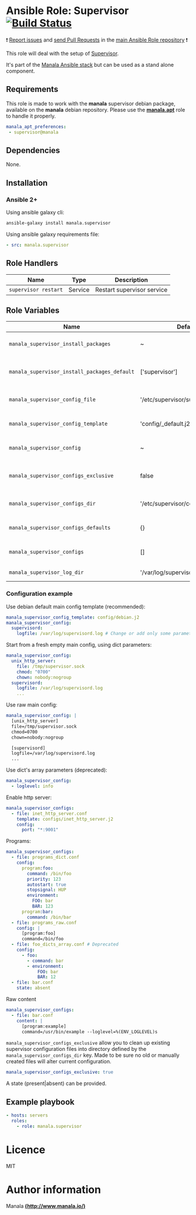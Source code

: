 # Ansible Role: Supervisor [![Build Status](https://travis-ci.org/manala/ansible-role-supervisor.svg?branch=master)](https://travis-ci.org/manala/ansible-role-supervisor)

:exclamation: [Report issues](https://github.com/manala/ansible-roles/issues) and [send Pull Requests](https://github.com/manala/ansible-roles/pulls) in the [main Ansible Role repository](https://github.com/manala/ansible-roles) :exclamation:

This role will deal with the setup of [Supervisor](http://supervisord.org/).

It's part of the [Manala Ansible stack](http://www.manala.io) but can be used as a stand alone component.

## Requirements

This role is made to work with the __manala__ supervisor debian package, available on the __manala__ debian repository. Please use the [**manala.apt**](https://galaxy.ansible.com/manala/apt/) role to handle it properly.

```yaml
manala_apt_preferences:
 - supervisor@manala
```

## Dependencies

None.

## Installation

### Ansible 2+

Using ansible galaxy cli:

```bash
ansible-galaxy install manala.supervisor
```

Using ansible galaxy requirements file:

```yaml
- src: manala.supervisor
```

## Role Handlers

| Name                 | Type    | Description                |
| -------------------- | ------- | -------------------------- |
| `supervisor restart` | Service | Restart supervisor service |

## Role Variables

| Name                                         | Default                            | Type         | Description                                           |
| -------------------------------------------- | ---------------------------------- | ------------ | ----------------------------------------------------- |
| `manala_supervisor_install_packages`         | ~                                  | Array        | Dependency packages to install                        |
| `manala_supervisor_install_packages_default` | ['supervisor']                     | Array        | Default dependency packages to install                |
| `manala_supervisor_config_file`              | '/etc/supervisor/supervisord.conf' | String       | Main configuration file path                          |
| `manala_supervisor_config_template`          | 'config/_default.j2'               | String       | Main configuration template path                      |
| `manala_supervisor_config`                   | ~                                  | Array/String | Main configuration directives                         |
| `manala_supervisor_configs_exclusive`        | false                              | Boolean      | Exclusion of existing files additional configurations |
| `manala_supervisor_configs_dir`              | '/etc/supervisor/conf.d'           | String       | Additional configurations directory path              |
| `manala_supervisor_configs_defaults`         | {}                                 | Array        | Additional configurations defaults                    |
| `manala_supervisor_configs`                  | []                                 | Array        | Additional configurations directives                  |
| `manala_supervisor_log_dir`                  | '/var/log/supervisor'              | String       | Log directory path                                    |

### Configuration example

Use debian default main config template (recommended):
```yaml
manala_supervisor_config_template: config/debian.j2
manala_supervisor_config:
  supervisord:
    logfile: /var/log/supervisord.log # Change or add only some parameters
```

Start from a fresh empty main config, using dict parameters:
```yaml
manala_supervisor_config:
  unix_http_server:
    file: /tmp/supervisor.sock
    chmod: "0700"
    chown: nobody:nogroup
  supervisord:
    logfile: /var/log/supervisord.log
    ...
```

Use raw main config:
```yaml
manala_supervisor_config: |
  [unix_http_server]
  file=/tmp/supervisor.sock
  chmod=0700
  chown=nobody:nogroup

  [supervisord]
  logfile=/var/log/supervisord.log
  ...
```

Use dict's array parameters (deprecated):
```yaml
manala_supervisor_config:
  - loglevel: info
```

Enable http server:
```yaml
manala_supervisor_configs:
  - file: inet_http_server.conf
    template: configs/inet_http_server.j2
    config:
      port: "*:9001"
```

Programs:
```yaml
manala_supervisor_configs:
  - file: programs_dict.conf
    config:
      program:foo:
        command: /bin/foo
        priority: 123
        autostart: true
        stopsignal: HUP
        environment:
          FOO: bar
          BAR: 123
      program:bar:
        command: /bin/bar
  - file: programs_raw.conf
    config: |
      [program:foo]
      command=/bin/foo
  - file: foo_dicts_array.conf # Deprecated
    config:
      - foo:
        - command: bar
        - environment:
            FOO: bar
            BAR: 12
  - file: bar.conf
    state: absent
```

Raw content

```yaml
manala_supervisor_configs:
  - file: bar.conf
    content: |
      [program:example]
      command=/usr/bin/example --loglevel=%(ENV_LOGLEVEL)s
```

`manala_supervisor_configs_exclusive` allow you to clean up existing supervisor configuration files into directory defined by the `manala_supervisor_configs_dir` key. Made to be sure no old or manually created files will alter current configuration.

```yaml
manala_supervisor_configs_exclusive: true
```

A state (present|absent) can be provided.

## Example playbook

```yaml
- hosts: servers
  roles:
    - role: manala.supervisor
```

# Licence

MIT

# Author information

Manala [**(http://www.manala.io/)**](http://www.manala.io)
